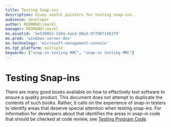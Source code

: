 ```yaml
---
title: Testing Snap-ins
description: Gives useful pointers for testing snap-ins.
audience: developer
author: REDMOND\\markl
manager: REDMOND\\markl
ms.assetid: 'be538052-1d4a-4ae3-98a3-977907146379'
ms.prod: 'windows-server-dev'
ms.technology: 'microsoft-management-console'
ms.tgt_platform: multiple
keywords: ["snap-in testing MMC", "snap-in testing MMC"]
---
```


# Testing Snap-ins

There are many good books available on how to effectively test software to ensure a quality product. This document does not attempt to duplicate the contents of such books. Rather, it calls on the experience of snap-in testers to identify areas that deserve special attention when testing snap-ins. For information for developers about that identifies the areas in snap-in code that should be checked at code review, see [Testing Program Code](testing-program-code.md).

 

 




